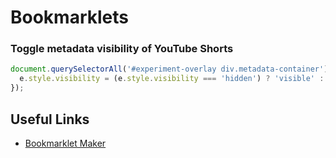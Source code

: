 # Bookmarklets

### Toggle metadata visibility of YouTube Shorts
```javascript
document.querySelectorAll('#experiment-overlay div.metadata-container').forEach(e => {
  e.style.visibility = (e.style.visibility === 'hidden') ? 'visible' : 'hidden';
});
```


## Useful Links

- [Bookmarklet Maker](https://caiorss.github.io/bookmarklet-maker/)
